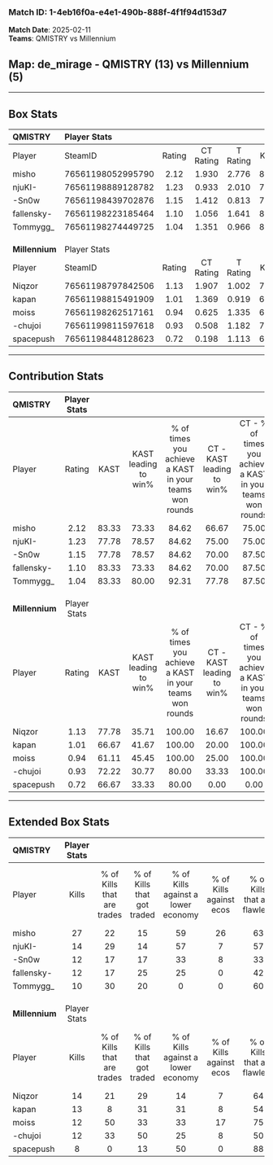 ### Match ID: 1-4eb16f0a-e4e1-490b-888f-4f1f94d153d7  
**Match Date**: 2025-02-11  
**Teams**: QMISTRY vs Millennium  

## **Map**: de_mirage - QMISTRY (13) vs Millennium (5)  
---  

## Box Stats  

| **QMISTRY**    | Player Stats      |        |           |          |       |       |       |         |        |      |     |
| :- | :- | :-: | :-: | :-: | :-: | :-: | :-: | :-: | :-: | :-: | :-: |
| Player         | SteamID           | Rating | CT Rating | T Rating | KAST  |  ADR  | Kills | Assists | Deaths | K/D  | HS% |
| misho          | 76561198052995790 |  2.12  |   1.930   |  2.776   | 83.33 | 151.1 |  27   |    5    |   12   | 2.25 | 66  |
| njuKI-         | 76561198889128782 |  1.23  |   0.933   |  2.010   | 77.78 | 65.8  |  14   |    3    |   10   | 1.40 | 50  |
| -Sn0w          | 76561198439702876 |  1.15  |   1.412   |  0.813   | 77.78 | 81.7  |  12   |    2    |   11   | 1.09 | 58  |
| fallensky-     | 76561198223185464 |  1.10  |   1.056   |  1.641   | 83.33 | 77.0  |  12   |    4    |   14   | 0.86 | 58  |
| Tommygg_       | 76561198274449725 |  1.04  |   1.351   |  0.966   | 83.33 | 73.1  |  10   |    7    |   13   | 0.77 | 80  |
|                |                   |        |           |          |       |       |       |         |        |      |     |
|                |                   |        |           |          |       |       |       |         |        |      |     |
|                |                   |        |           |          |       |       |       |         |        |      |     |
| **Millennium** | Player Stats      |        |           |          |       |       |       |         |        |      |     |
| Player         | SteamID           | Rating | CT Rating | T Rating | KAST  |  ADR  | Kills | Assists | Deaths | K/D  | HS% |
| Niqzor         | 76561198797842506 |  1.13  |   1.907   |  1.002   | 77.78 | 71.2  |  14   |    2    |   14   | 1.00 | 78  |
| kapan          | 76561198815491909 |  1.01  |   1.369   |  0.919   | 66.67 | 81.1  |  13   |    4    |   15   | 0.87 | 69  |
| moiss          | 76561198262517161 |  0.94  |   0.625   |  1.335   | 61.11 | 81.9  |  12   |    7    |   15   | 0.80 | 33  |
| -chujoi        | 76561199811597618 |  0.93  |   0.508   |  1.182   | 72.22 | 74.6  |  12   |    5    |   17   | 0.71 | 66  |
| spacepush      | 76561198448128623 |  0.72  |   0.198   |  1.113   | 66.67 | 64.9  |   8   |    4    |   15   | 0.53 | 37  |
---  

## Contribution Stats  

| **QMISTRY**    | Player Stats |       |                      |                                                        |                           |                                                             |                          |                                                            |
| :- | :-: | :-: | :-: | :-: | :-: | :-: | :-: | :-: |
| Player         |    Rating    | KAST  | KAST leading to win% | % of times you achieve a KAST in your teams won rounds | CT - KAST leading to win% | CT - % of times you achieve a KAST in your teams won rounds | T - KAST leading to win% | T - % of times you achieve a KAST in your teams won rounds |
| misho          |     2.12     | 83.33 |        73.33         |                         84.62                          |           66.67           |                            75.00                            |          83.33           |                           100.00                           |
| njuKI-         |     1.23     | 77.78 |        78.57         |                         84.62                          |           75.00           |                            75.00                            |          83.33           |                           100.00                           |
| -Sn0w          |     1.15     | 77.78 |        78.57         |                         84.62                          |           70.00           |                            87.50                            |          100.00          |                           80.00                            |
| fallensky-     |     1.10     | 83.33 |        73.33         |                         84.62                          |           70.00           |                            87.50                            |          80.00           |                           80.00                            |
| Tommygg_       |     1.04     | 83.33 |        80.00         |                         92.31                          |           77.78           |                            87.50                            |          83.33           |                           100.00                           |
|                |              |       |                      |                                                        |                           |                                                             |                          |                                                            |
|                |              |       |                      |                                                        |                           |                                                             |                          |                                                            |
|                |              |       |                      |                                                        |                           |                                                             |                          |                                                            |
| **Millennium** | Player Stats |       |                      |                                                        |                           |                                                             |                          |                                                            |
| Player         |    Rating    | KAST  | KAST leading to win% | % of times you achieve a KAST in your teams won rounds | CT - KAST leading to win% | CT - % of times you achieve a KAST in your teams won rounds | T - KAST leading to win% | T - % of times you achieve a KAST in your teams won rounds |
| Niqzor         |     1.13     | 77.78 |        35.71         |                         100.00                         |           16.67           |                           100.00                            |          50.00           |                           100.00                           |
| kapan          |     1.01     | 66.67 |        41.67         |                         100.00                         |           20.00           |                           100.00                            |          57.14           |                           100.00                           |
| moiss          |     0.94     | 61.11 |        45.45         |                         100.00                         |           25.00           |                           100.00                            |          57.14           |                           100.00                           |
| -chujoi        |     0.93     | 72.22 |        30.77         |                         80.00                          |           33.33           |                           100.00                            |          30.00           |                           75.00                            |
| spacepush      |     0.72     | 66.67 |        33.33         |                         80.00                          |           0.00            |                            0.00                             |          40.00           |                           100.00                           |
---  

## Extended Box Stats  

| **QMISTRY**    | Player Stats |                            |                            |                                    |                         |                              |                                 |        |                             |                                     |                          |                               |                            |
| :- | :-: | :-: | :-: | :-: | :-: | :-: | :-: | :-: | :-: | :-: | :-: | :-: | :-: |
| Player         |    Kills     | % of Kills that are trades | % of Kills that got traded | % of Kills against a lower economy | % of Kills against ecos | % of Kills that are flawless | % of Kills that are close duels | Deaths | % of Deaths that get traded | % of Deaths against a lower economy | % of Deaths against ecos | % of Deaths that are flawless | % of Deaths that are close |
| misho          |      27      |             22             |             15             |                 59                 |           26            |              63              |                0                |   12   |             25              |                 25                  |            0             |              58               |             0              |
| njuKI-         |      14      |             29             |             14             |                 57                 |            7            |              57              |                7                |   10   |             20              |                 10                  |            0             |              70               |             10             |
| -Sn0w          |      12      |             17             |             17             |                 33                 |            8            |              33              |                8                |   11   |             18              |                 18                  |            0             |              82               |             9              |
| fallensky-     |      12      |             17             |             25             |                 25                 |            0            |              42              |                8                |   14   |             36              |                 36                  |            7             |              43               |             0              |
| Tommygg_       |      10      |             30             |             20             |                 0                  |            0            |              60              |                0                |   13   |             46              |                 38                  |            8             |              62               |             8              |
|                |              |                            |                            |                                    |                         |                              |                                 |        |                             |                                     |                          |                               |                            |
|                |              |                            |                            |                                    |                         |                              |                                 |        |                             |                                     |                          |                               |                            |
|                |              |                            |                            |                                    |                         |                              |                                 |        |                             |                                     |                          |                               |                            |
| **Millennium** | Player Stats |                            |                            |                                    |                         |                              |                                 |        |                             |                                     |                          |                               |                            |
| Player         |    Kills     | % of Kills that are trades | % of Kills that got traded | % of Kills against a lower economy | % of Kills against ecos | % of Kills that are flawless | % of Kills that are close duels | Deaths | % of Deaths that get traded | % of Deaths against a lower economy | % of Deaths against ecos | % of Deaths that are flawless | % of Deaths that are close |
| Niqzor         |      14      |             21             |             29             |                 14                 |            7            |              64              |               14                |   14   |             43              |                 21                  |            0             |              64               |             0              |
| kapan          |      13      |             8              |             31             |                 31                 |            8            |              54              |                0                |   15   |             13              |                 27                  |            7             |              47               |             0              |
| moiss          |      12      |             50             |             33             |                 33                 |           17            |              75              |                0                |   15   |             13              |                 20                  |            7             |              40               |             7              |
| -chujoi        |      12      |             33             |             50             |                 25                 |            8            |              50              |                8                |   17   |              6              |                 18                  |            6             |              53               |             12             |
| spacepush      |      8       |             0              |             13             |                 50                 |            0            |              88              |                0                |   15   |             20              |                 20                  |            7             |              67               |             0              |
